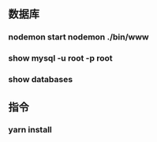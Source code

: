 ## 数据库
### nodemon start nodemon ./bin/www
### show mysql -u root -p root
### show databases

## 指令
### yarn install 